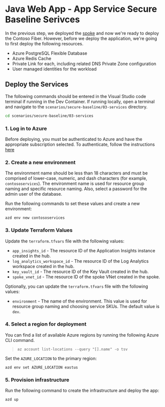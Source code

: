 # Java Web App - App Service Secure Baseline Serivces

In the previous step, we deployed the [spoke](../02-spoke/README.md) and now we're ready to deploy the Contoso Fiber. However, before we deploy the application, we're going to first deploy the following resources.

- Azure PostgreSQL Flexible Database
- Azure Redis Cache
- Private Link for each, including related DNS Private Zone configuration
- User managed identities for the workload

## Deploy the Services

The following commands should be entered in the Visual Studio code terminal if running in the Dev Container.  If running locally, open a terminal and navigate to the `scenarios/secure-baseline/03-services` directory.

```bash
cd scenarios/secure-baseline/03-services
```

### 1. Log in to Azure

Before deploying, you must be authenticated to Azure and have the appropriate subscription selected.  To authenticate, follow the instructions [here](../README.md#1-log-in-to-azure)

### 2. Create a new environment

The environment name should be less than 18 characters and must be comprised of lower-case, numeric, and dash characters (for example, `contososervices`).  The environment name is used for resource group naming and specific resource naming. Also, select a password for the admin user of the database.

Run the following commands to set these values and create a new environment:

```shell
azd env new contososervices
```

### 3. Update Terraform Values

Update the `terraform.tfvars` file with the following values:

- `app_insights_id` - The resource ID of the Application Insights instance created in the hub.
- `log_analytics_workspace_id` - The resource ID of the Log Analytics workspace created in the hub.
- `key_vault_id` - The resource ID of the Key Vault created in the hub.
- `spoke_vnet_id` - The resource ID of the spoke VNet created in the spoke.

Optionally, you can update the `terraform.tfvars` file with the following values:

- `environment` - The name of the environment.  This value is used for resource group naming and choosing service SKUs.  The default value is `dev`.

### 4. Select a region for deployment

You can find a list of available Azure regions by running the following Azure CLI command.

> ```shell
> az account list-locations --query "[].name" -o tsv
> ```

Set the `AZURE_LOCATION` to the primary region:

```shell
azd env set AZURE_LOCATION eastus
```

### 5. Provision infrastructure

Run the following command to create the infrastructure and deploy the app:

```shell
azd up
```
